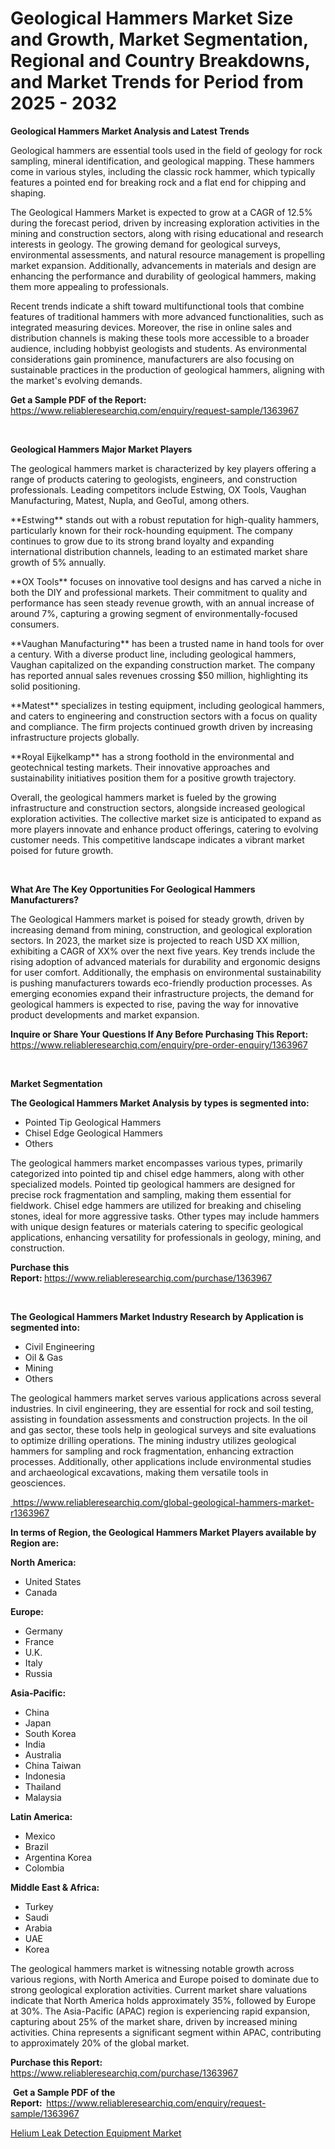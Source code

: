 <p><h1>Geological Hammers Market Size and Growth, Market Segmentation, Regional and Country Breakdowns, and Market Trends for Period from 2025 -  2032</h1></p><p><strong>Geological Hammers Market Analysis and Latest Trends</strong></p>
<p><p>Geological hammers are essential tools used in the field of geology for rock sampling, mineral identification, and geological mapping. These hammers come in various styles, including the classic rock hammer, which typically features a pointed end for breaking rock and a flat end for chipping and shaping.</p><p>The Geological Hammers Market is expected to grow at a CAGR of 12.5% during the forecast period, driven by increasing exploration activities in the mining and construction sectors, along with rising educational and research interests in geology. The growing demand for geological surveys, environmental assessments, and natural resource management is propelling market expansion. Additionally, advancements in materials and design are enhancing the performance and durability of geological hammers, making them more appealing to professionals.</p><p>Recent trends indicate a shift toward multifunctional tools that combine features of traditional hammers with more advanced functionalities, such as integrated measuring devices. Moreover, the rise in online sales and distribution channels is making these tools more accessible to a broader audience, including hobbyist geologists and students. As environmental considerations gain prominence, manufacturers are also focusing on sustainable practices in the production of geological hammers, aligning with the market's evolving demands.</p></p>
<p><strong>Get a Sample PDF of the Report:&nbsp;</strong> <a href="https://www.reliableresearchiq.com/enquiry/request-sample/1363967?utm_campaign=2592&utm_medium=2&utm_source=Github&utm_content=ia&utm_term=19022025&utm_id=geological-hammers">https://www.reliableresearchiq.com/enquiry/request-sample/1363967</a></p>
<p>&nbsp;</p>
<p><strong>Geological Hammers Major Market Players</strong></p>
<p><p>The geological hammers market is characterized by key players offering a range of products catering to geologists, engineers, and construction professionals. Leading competitors include Estwing, OX Tools, Vaughan Manufacturing, Matest, Nupla, and GeoTul, among others.</p><p>**Estwing** stands out with a robust reputation for high-quality hammers, particularly known for their rock-hounding equipment. The company continues to grow due to its strong brand loyalty and expanding international distribution channels, leading to an estimated market share growth of 5% annually.</p><p>**OX Tools** focuses on innovative tool designs and has carved a niche in both the DIY and professional markets. Their commitment to quality and performance has seen steady revenue growth, with an annual increase of around 7%, capturing a growing segment of environmentally-focused consumers.</p><p>**Vaughan Manufacturing** has been a trusted name in hand tools for over a century. With a diverse product line, including geological hammers, Vaughan capitalized on the expanding construction market. The company has reported annual sales revenues crossing $50 million, highlighting its solid positioning.</p><p>**Matest** specializes in testing equipment, including geological hammers, and caters to engineering and construction sectors with a focus on quality and compliance. The firm projects continued growth driven by increasing infrastructure projects globally.</p><p>**Royal Eijkelkamp** has a strong foothold in the environmental and geotechnical testing markets. Their innovative approaches and sustainability initiatives position them for a positive growth trajectory.</p><p>Overall, the geological hammers market is fueled by the growing infrastructure and construction sectors, alongside increased geological exploration activities. The collective market size is anticipated to expand as more players innovate and enhance product offerings, catering to evolving customer needs. This competitive landscape indicates a vibrant market poised for future growth.</p></p>
<p>&nbsp;</p>
<p><strong>What Are The Key Opportunities For Geological Hammers Manufacturers?</strong></p>
<p><p>The Geological Hammers market is poised for steady growth, driven by increasing demand from mining, construction, and geological exploration sectors. In 2023, the market size is projected to reach USD XX million, exhibiting a CAGR of XX% over the next five years. Key trends include the rising adoption of advanced materials for durability and ergonomic designs for user comfort. Additionally, the emphasis on environmental sustainability is pushing manufacturers towards eco-friendly production processes. As emerging economies expand their infrastructure projects, the demand for geological hammers is expected to rise, paving the way for innovative product developments and market expansion.</p></p>
<p><strong>Inquire or Share Your Questions If Any Before Purchasing This Report:</strong> <a href="https://www.reliableresearchiq.com/enquiry/pre-order-enquiry/1363967?utm_campaign=2592&utm_medium=2&utm_source=Github&utm_content=ia&utm_term=19022025&utm_id=geological-hammers">https://www.reliableresearchiq.com/enquiry/pre-order-enquiry/1363967</a></p>
<p>&nbsp;</p>
<p><strong>Market Segmentation</strong></p>
<p><strong>The Geological Hammers Market Analysis by types is segmented into:</strong></p>
<p><ul><li>Pointed Tip Geological Hammers</li><li>Chisel Edge Geological Hammers</li><li>Others</li></ul></p>
<p><p>The geological hammers market encompasses various types, primarily categorized into pointed tip and chisel edge hammers, along with other specialized models. Pointed tip geological hammers are designed for precise rock fragmentation and sampling, making them essential for fieldwork. Chisel edge hammers are utilized for breaking and chiseling stones, ideal for more aggressive tasks. Other types may include hammers with unique design features or materials catering to specific geological applications, enhancing versatility for professionals in geology, mining, and construction.</p></p>
<p><strong>Purchase this Report:&nbsp;</strong><a href="https://www.reliableresearchiq.com/purchase/1363967?utm_campaign=2592&utm_medium=2&utm_source=Github&utm_content=ia&utm_term=19022025&utm_id=geological-hammers">https://www.reliableresearchiq.com/purchase/1363967</a></p>
<p>&nbsp;</p>
<p><strong>The Geological Hammers Market Industry Research by Application is segmented into:</strong></p>
<p><ul><li>Civil Engineering</li><li>Oil & Gas</li><li>Mining</li><li>Others</li></ul></p>
<p><p>The geological hammers market serves various applications across several industries. In civil engineering, they are essential for rock and soil testing, assisting in foundation assessments and construction projects. In the oil and gas sector, these tools help in geological surveys and site evaluations to optimize drilling operations. The mining industry utilizes geological hammers for sampling and rock fragmentation, enhancing extraction processes. Additionally, other applications include environmental studies and archaeological excavations, making them versatile tools in geosciences.</p></p>
<p><a href="https://www.reliableresearchiq.com/global-geological-hammers-market-r1363967?utm_campaign=2592&utm_medium=2&utm_source=Github&utm_content=ia&utm_term=19022025&utm_id=geological-hammers">&nbsp;https://www.reliableresearchiq.com/global-geological-hammers-market-r1363967</a></p>
<p><strong>In terms of Region, the Geological Hammers Market Players available by Region are:</strong></p>
<p>
    <p> <strong> North America: </strong>
        <ul>
            <li>United States</li>
            <li>Canada</li>
        </ul>
        </p> 
    <p> <strong> Europe: </strong>
        <ul>
            <li>Germany</li>
            <li>France</li>
            <li>U.K.</li>
            <li>Italy</li>
            <li>Russia</li>
        </ul>
        </p> 
    <p> <strong> Asia-Pacific: </strong>
        <ul>
            <li>China</li>
            <li>Japan</li>
            <li>South Korea</li>
            <li>India</li>
            <li>Australia</li>
            <li>China Taiwan</li>
            <li>Indonesia</li>
            <li>Thailand</li>
            <li>Malaysia</li>
        </ul>
        </p> 
    <p> <strong> Latin America: </strong>
        <ul>
            <li>Mexico</li>
            <li>Brazil</li>
            <li>Argentina Korea</li>
            <li>Colombia</li>
        </ul>
        </p> 
    <p> <strong> Middle East & Africa: </strong>
        <ul>
            <li>Turkey</li>
            <li>Saudi</li>
            <li>Arabia</li>
            <li>UAE</li>
            <li>Korea</li>
        </ul>
    </p>
    </p>
<p><p>The geological hammers market is witnessing notable growth across various regions, with North America and Europe poised to dominate due to strong geological exploration activities. Current market share valuations indicate that North America holds approximately 35%, followed by Europe at 30%. The Asia-Pacific (APAC) region is experiencing rapid expansion, capturing about 25% of the market share, driven by increased mining activities. China represents a significant segment within APAC, contributing to approximately 20% of the global market.</p></p>
<p><strong>Purchase this Report: </strong><a href="https://www.reliableresearchiq.com/purchase/1363967?utm_campaign=2592&utm_medium=2&utm_source=Github&utm_content=ia&utm_term=19022025&utm_id=geological-hammers">https://www.reliableresearchiq.com/purchase/1363967</a></p>
<p>&nbsp;<strong>Get a Sample PDF of the Report:&nbsp;&nbsp;</strong><a href="https://www.reliableresearchiq.com/enquiry/request-sample/1363967?utm_campaign=2592&utm_medium=2&utm_source=Github&utm_content=ia&utm_term=19022025&utm_id=geological-hammers">https://www.reliableresearchiq.com/enquiry/request-sample/1363967</a></p>
<p><strong></strong></p>
<p><p><a href="https://github.com/adyawafurber1/Market-Research-Report-List-1/blob/main/helium-leak-detection-equipment-market.md?utm_campaign=2592&utm_medium=2&utm_source=Github&utm_content=ia&utm_term=19022025&utm_id=geological-hammers">Helium Leak Detection Equipment Market</a></p></p>
